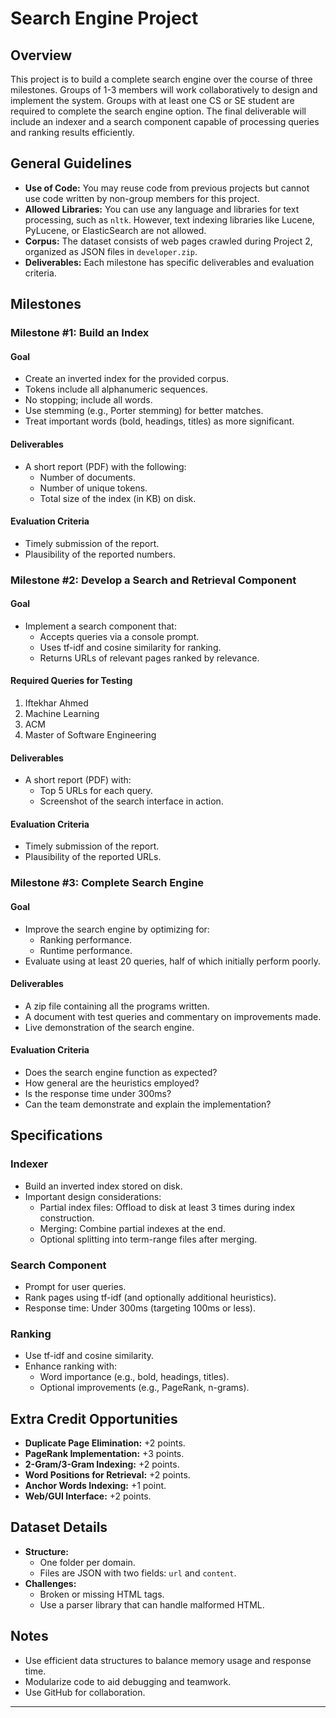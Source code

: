# Search Engine Project

## Overview
This project is to build a complete search engine over the course of three milestones. Groups of 1-3 members will work collaboratively to design and implement the system. Groups with at least one CS or SE student are required to complete the search engine option. The final deliverable will include an indexer and a search component capable of processing queries and ranking results efficiently.

## General Guidelines
- **Use of Code:** You may reuse code from previous projects but cannot use code written by non-group members for this project.
- **Allowed Libraries:** You can use any language and libraries for text processing, such as `nltk`. However, text indexing libraries like Lucene, PyLucene, or ElasticSearch are not allowed.
- **Corpus:** The dataset consists of web pages crawled during Project 2, organized as JSON files in `developer.zip`.
- **Deliverables:** Each milestone has specific deliverables and evaluation criteria.

## Milestones

### Milestone #1: Build an Index
#### Goal
- Create an inverted index for the provided corpus.
- Tokens include all alphanumeric sequences.
- No stopping; include all words.
- Use stemming (e.g., Porter stemming) for better matches.
- Treat important words (bold, headings, titles) as more significant.

#### Deliverables
- A short report (PDF) with the following:
  - Number of documents.
  - Number of unique tokens.
  - Total size of the index (in KB) on disk.

#### Evaluation Criteria
- Timely submission of the report.
- Plausibility of the reported numbers.

### Milestone #2: Develop a Search and Retrieval Component
#### Goal
- Implement a search component that:
  - Accepts queries via a console prompt.
  - Uses tf-idf and cosine similarity for ranking.
  - Returns URLs of relevant pages ranked by relevance.

#### Required Queries for Testing
1. Iftekhar Ahmed
2. Machine Learning
3. ACM
4. Master of Software Engineering

#### Deliverables
- A short report (PDF) with:
  - Top 5 URLs for each query.
  - Screenshot of the search interface in action.

#### Evaluation Criteria
- Timely submission of the report.
- Plausibility of the reported URLs.

### Milestone #3: Complete Search Engine
#### Goal
- Improve the search engine by optimizing for:
  - Ranking performance.
  - Runtime performance.
- Evaluate using at least 20 queries, half of which initially perform poorly.

#### Deliverables
- A zip file containing all the programs written.
- A document with test queries and commentary on improvements made.
- Live demonstration of the search engine.

#### Evaluation Criteria
- Does the search engine function as expected?
- How general are the heuristics employed?
- Is the response time under 300ms?
- Can the team demonstrate and explain the implementation?

## Specifications

### Indexer
- Build an inverted index stored on disk.
- Important design considerations:
  - Partial index files: Offload to disk at least 3 times during index construction.
  - Merging: Combine partial indexes at the end.
  - Optional splitting into term-range files after merging.

### Search Component
- Prompt for user queries.
- Rank pages using tf-idf (and optionally additional heuristics).
- Response time: Under 300ms (targeting 100ms or less).

### Ranking
- Use tf-idf and cosine similarity.
- Enhance ranking with:
  - Word importance (e.g., bold, headings, titles).
  - Optional improvements (e.g., PageRank, n-grams).

## Extra Credit Opportunities
- **Duplicate Page Elimination:** +2 points.
- **PageRank Implementation:** +3 points.
- **2-Gram/3-Gram Indexing:** +2 points.
- **Word Positions for Retrieval:** +2 points.
- **Anchor Words Indexing:** +1 point.
- **Web/GUI Interface:** +2 points.

## Dataset Details
- **Structure:**
  - One folder per domain.
  - Files are JSON with two fields: `url` and `content`.
- **Challenges:**
  - Broken or missing HTML tags.
  - Use a parser library that can handle malformed HTML.

## Notes
- Use efficient data structures to balance memory usage and response time.
- Modularize code to aid debugging and teamwork.
- Use GitHub for collaboration.

---

